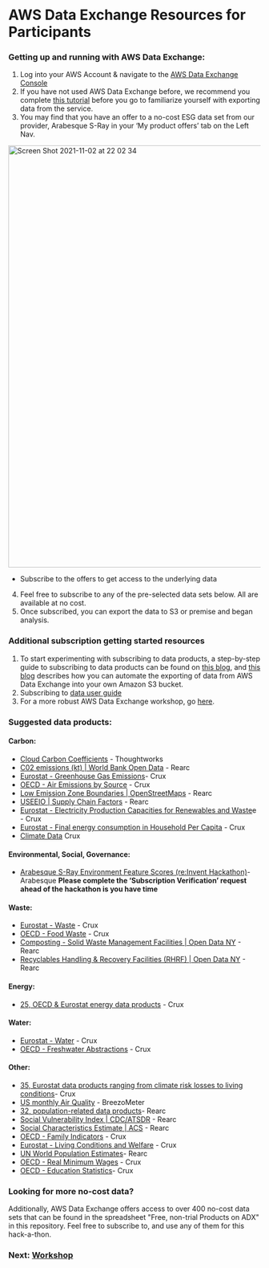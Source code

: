 ##
# <br> AWS Data Exchange Resources for Participants

### Getting up and running with AWS Data Exchange:

1. Log into your AWS Account & navigate to the [AWS Data Exchange Console](https://console.aws.amazon.com/dataexchange/)
2. If you have not used AWS Data Exchange before, we recommend you complete [this tutorial](https://docs.aws.amazon.com/data-exchange/latest/userguide/heartbeat.html) before you go to familiarize yourself with exporting data from the service.
3. You may find that you have an offer to a no-cost ESG data set from our provider, Arabesque S-Ray in your ‘My product offers’ tab on the Left Nav.


 <img width="841" alt="Screen Shot 2021-11-02 at 22 02 34" src="https://user-images.githubusercontent.com/74983509/140163755-bdad61e8-0ef5-41ed-a1df-7528978ea1fb.png">

- Subscribe to the offers to get access to the underlying data


4. Feel free to subscribe to any of the pre-selected data sets below. All are available at no cost.
5. Once subscribed, you can export the data to S3 or premise and began analysis.

### Additional subscription getting started resources

1. To start experimenting with subscribing to data products, a step-by-step guide to subscribing to data products can be found on [this blog](https://aws.amazon.com/blogs/aws/aws-data-exchange-find-subscribe-to-and-use-data-products/), and [this blog](https://aws.amazon.com/blogs/big-data/find-and-acquire-new-data-sets-and-retrieve-new-updates-automatically-using-aws-data-exchange/) describes how you can automate the exporting of data from AWS Data Exchange into your own Amazon S3 bucket.
2. Subscribing to [data user guide](https://docs.aws.amazon.com/data-exchange/latest/userguide/subscribe-to-data-sets.html)
3. For a more robust AWS Data Exchange workshop, go [here](https://catalog.us-east-1.prod.workshops.aws/v2/workshops/e5548031-3004-49ad-89be-a13e8cd616f6/en-US).

### Suggested data products:

#### Carbon:
- [Cloud Carbon Coefficients](https://aws.amazon.com/marketplace/pp/prodview-vulyxbsn34nki?sr=0-1&ref_=beagle&applicationId=AWSMPContessa) - Thoughtworks
- [C02 emissions (kt) | World Bank Open Data](https://aws.amazon.com/marketplace/pp/prodview-qf3r4b6jpivte?sr=0-3&ref_=beagle&applicationId=AWSMPContessa) - Rearc
- [Eurostat - Greenhouse Gas Emissions](https://aws.amazon.com/marketplace/search/results?searchTerms=Eurostat+greenhouse&CREATOR=a0524cf6-a4f7-4ace-907d-b1bfb932e830&filters=CREATOR)- Crux
- [OECD - Air Emissions by Source](https://aws.amazon.com/marketplace/pp/prodview-dfw7buzlknvzw?sr=0-1&ref_=beagle&applicationId=AWSMPContessa) - Crux
- [Low Emission Zone Boundaries | OpenStreetMaps](https://aws.amazon.com/marketplace/pp/prodview-sujil5edyjvja?sr=0-2&ref_=beagle&applicationId=AWSMPContessa) - Rearc
- [USEEIO | Supply Chain Factors](https://aws.amazon.com/marketplace/pp/prodview-2wmkccq5gq3j2?sr=0-15&ref_=beagle&applicationId=AWSMPContessa) - Rearc
- [Eurostat - Electricity Production Capacities for Renewables and Waste](https://aws.amazon.com/marketplace/pp/prodview-f7djq4dwbgyvg?sr=0-5&ref_=beagle&applicationId=AWSMPContessa)e - Crux
- [Eurostat - Final energy consumption in Household Per Capita](https://aws.amazon.com/marketplace/pp/prodview-iuf3bnfix6bcm?sr=0-12&ref_=beagle&applicationId=AWSMPContessa) - Crux
- [Climate Data](https://aws.amazon.com/marketplace/pp/prodview-3ckj5jix47trk?sr=0-5&ref_=beagle&applicationId=AWSMPContessa) Crux

#### Environmental, Social, Governance:

- [Arabesque S-Ray Environment Feature Scores (re:Invent Hackathon)](https://aws.amazon.com/marketplace/pp/prodview-prvqsymeaubya?sr=0-1&ref_=beagle&applicationId=AWSMPContessa)- Arabesque
    **Please complete the ‘Subscription Verification’ request ahead of the hackathon is you have time**
    
#### Waste:

- [Eurostat - Waste](https://aws.amazon.com/marketplace/search/results?searchTerms=Eurostat+waste) - Crux
- [OECD - Food Waste](https://aws.amazon.com/marketplace/pp/prodview-dalajjbxbumv2?sr=0-2&ref_=beagle&applicationId=AWSMPContessa) - Crux
- [Composting - Solid Waste Management Facilities | Open Data NY](https://aws.amazon.com/marketplace/pp/prodview-vwwfoqleekt5q?sr=0-4&ref_=beagle&applicationId=AWSMPContessa) - Rearc
- [Recyclables Handling & Recovery Facilities (RHRF) | Open Data NY](https://aws.amazon.com/marketplace/pp/prodview-ms3pdaluxvgia?sr=0-7&ref_=beagle&applicationId=AWSMPContessa) - Rearc

#### Energy:

- [25, OECD & Eurostat energy data products](https://aws.amazon.com/marketplace/search/results?searchTerms=energy&FULFILLMENT_OPTION_TYPE=DATA_EXCHANGE&PRICING_MODEL=FREE&CREATOR=a0524cf6-a4f7-4ace-907d-b1bfb932e830&filters=FULFILLMENT_OPTION_TYPE%2CPRICING_MODEL%2CCREATOR) - Crux

#### Water:

- [Eurostat - Water](https://aws.amazon.com/marketplace/search/results?searchTerms=Eurostat+water) - Crux
- [OECD - Freshwater Abstractions](https://aws.amazon.com/marketplace/pp/prodview-tam6tccod2mbq?sr=0-1&ref_=beagle&applicationId=AWSMPContessa) - Crux

#### Other:

- [35, Eurostat data products ranging from climate risk losses to living conditions](https://aws.amazon.com/marketplace/search/results?searchTerms=Eurostat)- Crux
- [US monthly Air Quality](https://aws.amazon.com/marketplace/pp/prodview-b3rjkczmlpikq?sr=0-9&ref_=beagle&applicationId=AWSMPContessa) - BreezoMeter
- [32, population-related data products](https://aws.amazon.com/marketplace/search/results?searchTerms=population&FULFILLMENT_OPTION_TYPE=DATA_EXCHANGE&CREATOR=a8a86da2-b2d1-4fae-992d-03494e90590b&filters=FULFILLMENT_OPTION_TYPE%2CCREATOR)- Rearc
- [Social Vulnerability Index | CDC/ATSDR](https://aws.amazon.com/marketplace/pp/prodview-q7o2j7btbmtzg?qid=1626095638367&sr=0-8&ref_=srh_res_product_title) - Rearc 
- [Social Characteristics Estimate | ACS](https://aws.amazon.com/marketplace/pp/prodview-zndny7zqdq7xu?qid=1626095638367&sr=0-1&ref_=srh_res_product_title#offers) - Rearc
- [OECD - Family Indicators](https://aws.amazon.com/marketplace/pp/prodview-ti75agiyihjls?qid=1626095795997&sr=0-10&ref_=srh_res_product_title) - Crux
- [Eurostat - Living Conditions and Welfare](https://aws.amazon.com/marketplace/pp/prodview-oxwt45ktx5vae?qid=1626096118946&sr=0-42&ref_=srh_res_product_title#offers) - Crux
- [UN World Population Estimates](https://aws.amazon.com/marketplace/pp/prodview-lc63p76rkg57s?qid=1626096478019&sr=0-119&ref_=srh_res_product_title)- Rearc
- [OECD - Real Minimum Wages](https://aws.amazon.com/marketplace/pp/prodview-nd76okbnw3yiq?qid=1626097178543&sr=0-3&ref_=srh_res_product_title) - Crux
- [OECD - Education Statistics](https://aws.amazon.com/marketplace/pp/prodview-qy3vqjsoqzxye?qid=1626096276665&sr=0-61&ref_=srh_res_product_title)- Crux




### Looking for more no-cost data?

Additionally, AWS Data Exchange offers access to over 400 no-cost data sets that can be found in the spreadsheet "Free, non-trial Products on ADX" in this repository. Feel free to subscribe to, and use any of them for this hack-a-thon. 



### Next: [Workshop](workshop.md) 
